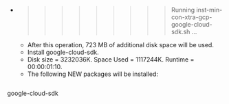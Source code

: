 * >>>>>>>>> Running inst-min-con-xtra-gcp-google-cloud-sdk.sh ...
  * After this operation, 723 MB of additional disk space will be used.
  * Install google-cloud-sdk.
  * Disk size = 3232036K. Space Used = 1117244K. Runtime = 00:00:01:10.
  * The following NEW packages will be installed:
  ```bash
google-cloud-sdk
  ```
